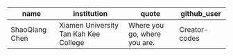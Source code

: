 | name           | institution                           | quote                        | github_user   |
| -------------- | ------------------------------------- | ---------------------------- | ------------- |
| ShaoQiang Chen | Xiamen University Tan Kah Kee College | Where you go, where you are. | Creator-codes |


